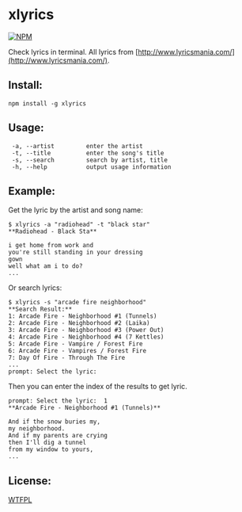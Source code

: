 xlyrics
=========

[![NPM](https://nodei.co/npm/xlyrics.png)](https://nodei.co/npm/xlyrics/)

Check lyrics in terminal.
All lyrics from [http://www.lyricsmania.com/](http://www.lyricsmania.com/).

Install:
--------
    npm install -g xlyrics

Usage:
--------
     -a, --artist         enter the artist
     -t, --title          enter the song's title
     -s, --search         search by artist, title
     -h, --help           output usage information

Example:
---------
Get the lyric by the artist and song name:

    $ xlyrics -a "radiohead" -t "black star"
    **Radiohead - Black Sta**

    i get home from work and
    you're still standing in your dressing
    gown
    well what am i to do?
    ...

Or search lyrics:

    $ xlyrics -s "arcade fire neighborhood"
    **Search Result:**
    1: Arcade Fire - Neighborhood #1 (Tunnels)
    2: Arcade Fire - Neighborhood #2 (Laika)
    3: Arcade Fire - Neighborhood #3 (Power Out)
    4: Arcade Fire - Neighborhood #4 (7 Kettles)
    5: Arcade Fire - Vampire / Forest Fire
    6: Arcade Fire - Vampires / Forest Fire
    7: Day Of Fire - Through The Fire
    ...
    prompt: Select the lyric:

Then you can enter the index of the results to get lyric.

    prompt: Select the lyric:  1
    **Arcade Fire - Neighborhood #1 (Tunnels)**

    And if the snow buries my,
    my neighborhood.
    And if my parents are crying
    then I'll dig a tunnel
    from my window to yours,
    ...


License:
--------
[WTFPL](http://www.wtfpl.net/)
